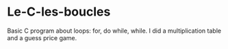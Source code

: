 # Le-C-les-boucles

Basic C program about loops: for, do while, while. I did a multiplication table and a guess price game.
